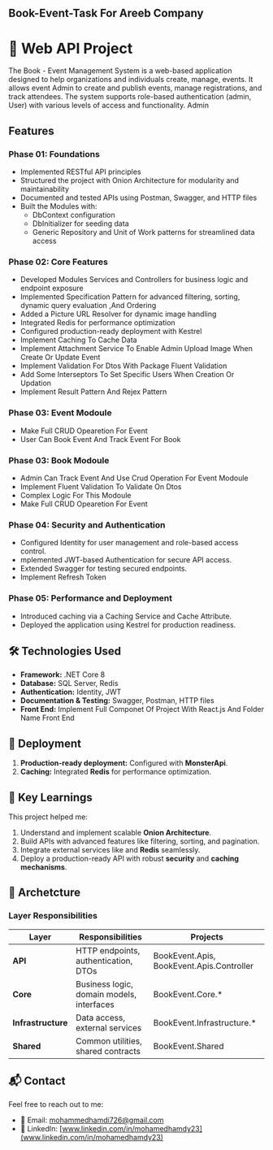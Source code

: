 ## Book-Event-Task For Areeb Company

# 🚀 Web API Project

The Book - Event Management System is a web-based application designed to help organizations and 
individuals create, manage, events. It allows event Admin to create and publish 
events, manage registrations, and track attendees. The system supports role-based authentication 
(admin, User) with various levels of access and functionality.
Admin

## Features

### Phase 01: Foundations
- Implemented RESTful API principles
- Structured the project with Onion Architecture for modularity and maintainability
- Documented and tested APIs using Postman, Swagger, and HTTP files
- Built the Modules with:
  - DbContext configuration
  - DbInitializer for seeding data
  - Generic Repository and Unit of Work patterns for streamlined data access

### Phase 02: Core Features
- Developed Modules Services and Controllers for business logic and endpoint exposure
- Implemented Specification Pattern for advanced filtering, sorting,  dynamic query evaluation ,And Ordering
- Added a Picture URL Resolver for dynamic image handling
- Integrated Redis for performance optimization
- Configured production-ready deployment with Kestrel
- Implement Caching To Cache Data
- Implement Attachment Service To Enable Admin  Upload Image When Create Or Update Event
- Implement Validation For Dtos With Package Fluent Validation
- Add Some Interseptors To Set Specific Users When Creation Or Updation
- Implement Result Pattern And Rejex Pattern

### Phase 03: Event Modoule
- Make Full CRUD Opearetion For Event
- User Can Book Event And Track Event For Book 



### Phase 03: Book Modoule
- Admin  Can Track Event And Use Crud Operation For Event Modoule
- Implement Fluent Validation To Validate On Dtos
- Complex Logic For This Modoule
- Make Full CRUD Opearetion For Event

### Phase 04: Security and Authentication
- Configured Identity for user management and role-based access control.
- mplemented JWT-based Authentication for secure API access.
- Extended Swagger for testing secured endpoints.
- Implement Refresh Token

### Phase 05: Performance and Deployment
- Introduced caching via a Caching Service and Cache Attribute.
- Deployed the application using Kestrel for production readiness.

## 🛠️ Technologies Used

- **Framework:** .NET Core 8  
- **Database:** SQL Server, Redis  
- **Authentication:** Identity, JWT  
- **Documentation & Testing:** Swagger, Postman, HTTP files
- **Front End:** Implement Full Componet Of Project With React.js And Folder Name Front End

## 🚀 Deployment

1. **Production-ready deployment:** Configured with **MonsterApi**.
2. **Caching:** Integrated **Redis** for performance optimization.

## 📘 Key Learnings

This project helped me:

1. Understand and implement scalable **Onion Architecture**.
2. Build APIs with advanced features like filtering, sorting, and pagination.
3. Integrate external services like  and **Redis** seamlessly.
4. Deploy a production-ready API with robust **security** and **caching mechanisms**.

## 📘 Archetcture
### Layer Responsibilities

| Layer          | Responsibilities                          | Projects |
|----------------|------------------------------------------|----------|
| **API**        | HTTP endpoints, authentication, DTOs     | BookEvent.Apis, BookEvent.Apis.Controller |
| **Core**       | Business logic, domain models, interfaces| BookEvent.Core.* |
| **Infrastructure** | Data access, external services       | BookEvent.Infrastructure.* |
| **Shared**     | Common utilities, shared contracts       | BookEvent.Shared |


 ## 📬 Contact

Feel free to reach out to me:

- 📧 Email: [mohammedhamdi726@gmail.com](mailto:mohammedhamdi726@gmail.com)  
- 💼 LinkedIn: [www.linkedin.com/in/mohamedhamdy23](www.linkedin.com/in/mohamedhamdy23)  


